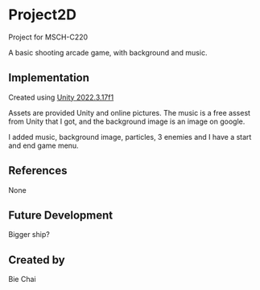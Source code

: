 # Project2D

Project for MSCH-C220

A basic shooting arcade game, with background and music.

## Implementation

Created using [Unity 2022.3.17f1](https://unity.com/download)

Assets are provided Unity and online pictures. The music is a free assest from Unity that I got, and the background image is an image on google.

I added music, background image, particles, 3 enemies and I have a start and end game menu.



## References
None

## Future Development
Bigger ship?

## Created by
Bie Chai
